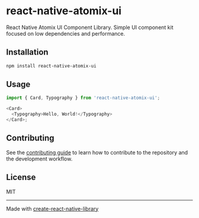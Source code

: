 # react-native-atomix-ui

React Native Atomix UI Component Library. Simple UI component kit focused on low dependencies and performance.

## Installation

```sh
npm install react-native-atomix-ui
```

## Usage

```js
import { Card, Typography } from 'react-native-atomix-ui';

<Card>
  <Typography>Hello, World!</Typography>
</Card>;
```

## Contributing

See the [contributing guide](CONTRIBUTING.md) to learn how to contribute to the repository and the development workflow.

## License

MIT

---

Made with [create-react-native-library](https://github.com/callstack/react-native-builder-bob)
